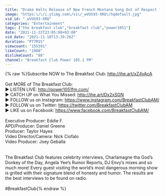 ```yaml
---
title: "Drake Halts Release of New French Montana Song Out of Respect for Astroworld Victims"
image: "https:\/\/i.ytimg.com\/vi\/_wVUS93-XRQ\/hqdefault.jpg"
vid_id: "_wVUS93-XRQ"
categories: "Entertainment"
tags: ["the breakfast club","breakfast club","power1051"]
date: "2021-11-22T23:05:08+03:00"
vid_date: "2021-11-18T13:39:26Z"
duration: "PT7M1S"
viewcount: "155391"
likeCount: "1908"
dislikeCount: "88"
channel: "Breakfast Club Power 105.1 FM"
---
```

{% raw %}Subscribe NOW to The Breakfast Club: <a rel="nofollow" target="blank" href="http://ihe.art/xZ4vAcA">http://ihe.art/xZ4vAcA</a><br /><br />Get MORE of The Breakfast Club:<br />► LISTEN LIVE: <a rel="nofollow" target="blank" href="http://power1051fm.com/">http://power1051fm.com/</a><br />► CATCH UP on What You Missed: <a rel="nofollow" target="blank" href="http://ihe.art/Dx2xSGN">http://ihe.art/Dx2xSGN</a><br />► FOLLOW us on Instagram: <a rel="nofollow" target="blank" href="https://www.instagram.com/BreakfastClubAM/">https://www.instagram.com/BreakfastClubAM/</a><br />► FOLLOW us on Twitter: <a rel="nofollow" target="blank" href="https://twitter.com/BreakfastClubAM">https://twitter.com/BreakfastClubAM</a><br />► LIKE us on Facebook: <a rel="nofollow" target="blank" href="https://www.facebook.com/BreakfastClubAM/">https://www.facebook.com/BreakfastClubAM/</a><br /><br />Executive Producer: Eddie F.<br />APD/Producer: Daniel Greene<br />Producer: Taylor Hayes <br />Video Director/Camera: Nick Ciofalo<br />Video Producer: Joey Geballa <br /><br /><br />The Breakfast Club features celebrity interviews, Charlamagne tha God’s Donkey of the Day, Angela Yee’s Rumor Reports, DJ Envy’s mixes and so much more! Every guest visiting the world’s most dangerous morning show is grilled with their signature blend of honesty and humor. The results are the best interviews to be found on radio.<br /><br />#BreakfastClub{% endraw %}
